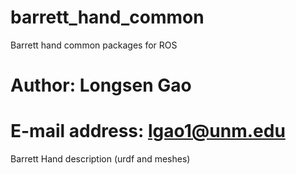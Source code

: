 # barrett_hand_common
Barrett hand common packages for ROS
# Author: Longsen Gao
# E-mail address: lgao1@unm.edu
Barrett Hand description (urdf and meshes)
